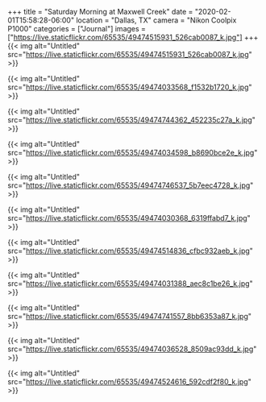 +++
title = "Saturday Morning at Maxwell Creek"
date = "2020-02-01T15:58:28-06:00"
location = "Dallas, TX"
camera = "Nikon Coolpix P1000"
categories = ["Journal"]
images = ["https://live.staticflickr.com/65535/49474515931_526cab0087_k.jpg"]
+++
{{< img alt="Untitled" src="https://live.staticflickr.com/65535/49474515931_526cab0087_k.jpg" >}}

<!--more-->

{{< img alt="Untitled" src="https://live.staticflickr.com/65535/49474033568_f1532b1720_k.jpg" >}}

{{< img alt="Untitled" src="https://live.staticflickr.com/65535/49474744362_452235c27a_k.jpg" >}}

{{< img alt="Untitled" src="https://live.staticflickr.com/65535/49474034598_b8690bce2e_k.jpg" >}}

{{< img alt="Untitled" src="https://live.staticflickr.com/65535/49474746537_5b7eec4728_k.jpg" >}}

{{< img alt="Untitled" src="https://live.staticflickr.com/65535/49474030368_6319ffabd7_k.jpg" >}}

{{< img alt="Untitled" src="https://live.staticflickr.com/65535/49474514836_cfbc932aeb_k.jpg" >}}

{{< img alt="Untitled" src="https://live.staticflickr.com/65535/49474031388_aec8c1be26_k.jpg" >}}

{{< img alt="Untitled" src="https://live.staticflickr.com/65535/49474741557_8bb6353a87_k.jpg" >}}

{{< img alt="Untitled" src="https://live.staticflickr.com/65535/49474036528_8509ac93dd_k.jpg" >}}

{{< img alt="Untitled" src="https://live.staticflickr.com/65535/49474524616_592cdf2f80_k.jpg" >}}
